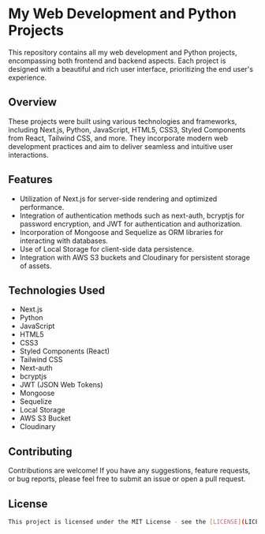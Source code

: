# My Web Development and Python Projects

This repository contains all my web development and Python projects, encompassing both frontend and backend aspects. Each project is designed with a beautiful and rich user interface, prioritizing the end user's experience.

## Overview

These projects were built using various technologies and frameworks, including Next.js, Python, JavaScript, HTML5, CSS3, Styled Components from React, Tailwind CSS, and more. They incorporate modern web development practices and aim to deliver seamless and intuitive user interactions.

## Features

- Utilization of Next.js for server-side rendering and optimized performance.
- Integration of authentication methods such as next-auth, bcryptjs for password encryption, and JWT for authentication and authorization.
- Incorporation of Mongoose and Sequelize as ORM libraries for interacting with databases.
- Use of Local Storage for client-side data persistence.
- Integration with AWS S3 buckets and Cloudinary for persistent storage of assets.

## Technologies Used

- Next.js
- Python
- JavaScript
- HTML5
- CSS3
- Styled Components (React)
- Tailwind CSS
- Next-auth
- bcryptjs
- JWT (JSON Web Tokens)
- Mongoose
- Sequelize
- Local Storage
- AWS S3 Bucket
- Cloudinary

## Contributing

Contributions are welcome! If you have any suggestions, feature requests, or bug reports, please feel free to submit an issue or open a pull request.

## License

```bash
This project is licensed under the MIT License - see the [LICENSE](LICENSE) file for details.
```
